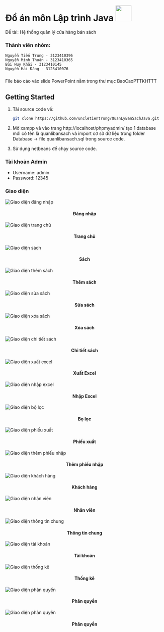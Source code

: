 <!-- author: uncletientrung -->
# Đồ án môn Lập trình Java  <img src="https://media3.giphy.com/media/v1.Y2lkPTc5MGI3NjExemNxZHhrYzJrcGx6NmdicDQ2anNkdnU2azRyaW50ZjV2NWZmemVhaSZlcD12MV9pbnRlcm5hbF9naWZfYnlfaWQmY3Q9Zw/26xBKuuVuNxp8seTS/giphy.gif" width="50">
Đề tài: Hệ thống quản lý cửa hàng bán sách
### Thành viên nhóm:
    Nguyễn Tiến Trung - 3123410396 
    Nguyễn Minh Thuận - 3123410365
    Bùi Huy Khải - 3123410145
    Nguyễn Hải Đăng - 3123410076
 ### 
 File báo cáo vào slide PowerPoint nằm trong thư mục BaoCaoPTTKHTTT

## Getting Started
1. Tải source code về:

    ```bash
   git clone https://github.com/uncletientrung/QuanLyBanSachJava.git
   ```

2. Mở xampp và vào trang http://localhost/phpmyadmin/ tạo 1 database mới có tên là quanlibansach và import cơ sở dữ liệu trong folder Database -> file quanlibansach.sql trong source code.

3. Sử dụng netbeans để chạy source code.
### Tài khoản Admin
- Username: admin
- Password: 12345
### Giao diện
 ![Giao diện đăng nhập](./img/login.jpg)
 
 <h4 align="center">Đăng nhập</h4>
 
![Giao diện trang chủ](./img/home.jpg)

 <h4 align="center">Trang chủ</h4>
 
![Giao diện sách](./img/sach.jpg)

 <h4 align="center">Sách</h4>
 
![Giao diện thêm sách](./img/themsach.jpg)

 <h4 align="center">Thêm sách</h4>

 ![Giao diện sửa sách](./img/suasach.jpg)

 <h4 align="center">Sửa sách</h4>

 ![Giao diện xóa sách](./img/xoasach.jpg)

 <h4 align="center">Xóa sách</h4>

 ![Giao diện chi tiết sách](./img/thongtinsach.jpg)

 <h4 align="center">Chi tiết sách</h4>
 
![Giao diện xuất excel](./img/xuatexcel.jpg)

 <h4 align="center">Xuất Excel</h4>
 
![Giao diện nhập excel](./img/nhapexcel.jpg)

 <h4 align="center">Nhập Excel</h4>
 
![Giao diện bộ lọc](./img/bolocsach.jpg)

 <h4 align="center">Bọ lọc</h4>
 
![Giao diện phiếu xuất](./img/phieuxuat.jpg)

 <h4 align="center">Phiếu xuất</h4>

 ![Giao diện thêm phiếu nhập](./img/phieunhap.jpg)

 <h4 align="center">Thêm phiếu nhập</h4>
 
![Giao diện khách hàng](./img/khachhang.jpg)

 <h4 align="center">Khách hàng</h4>

![Giao diện nhân viên](./img/nhanvien.jpg)

 <h4 align="center">Nhân viên</h4>

![Giao diện thông tin chung](./img/ttc.jpg)

 <h4 align="center">Thông tin chung</h4>

 ![Giao diện tài khoản](./img/taikhoan.jpg)

 <h4 align="center">Tài khoản</h4>
 
![Giao diện thống kê](./img/thongke.jpg) <!-- tham khảo hgbaodev -->

 <h4 align="center">Thống kê</h4>

![Giao diện phân quyền](./img/phanquyen.jpg)

 <h4 align="center">Phân quyền</h4>
 
![Giao diện phân quyền](./img/khuyenmai.jpg)

 <h4 align="center">Phân quyền</h4>


